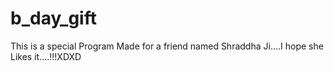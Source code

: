 # b_day_gift
This is a special Program Made for a friend named Shraddha Ji....I hope she Likes it....!!!XDXD

